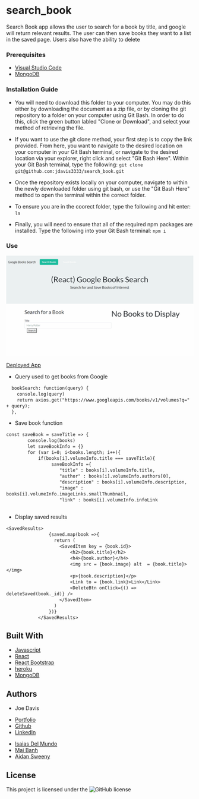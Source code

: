 # search_book

Search Book app allows the user to search for a book by title, and google will return relevant results. The user can then save books they want to a list in the saved page.  Users also have the ability to delete 

### Prerequisites

* [Visual Studio Code](https://code.visualstudio.com/)
* [MongoDB](https://www.mongodb.com/)


### Installation Guide

* You will need to download this folder to your computer. You may do this either by downloading the document as a zip file, or by cloning the git repository to a folder on your computer using Git Bash. In order to do this, click the green button labled "Clone or Download", and select your method of retrieving the file.

* If you want to use the git clone method, your first step is to copy the link provided. From here, you want to navigate to the desired location on your computer in your Git Bash terminal, or navigate to the desired location via your explorer, right click and select "Git Bash Here". Within your Git Bash terminal, type the following: `git clone git@github.com:jdavis3333/search_book.git`

* Once the repository exists locally on your computer, navigate to within the newly downloaded folder using git bash, or use the "Git Bash Here" method to open the terminal within the correct folder.

* To ensure you are in the coorect folder, type the following and hit enter: `ls`

* Finally, you will need to ensure that all of the required npm packages are installed. Type the following into your Git Bash terminal: `npm i`

### Use

![GIF](search_book.gif)

[Deployed App](https://react-search-book.herokuapp.com/)

* Query used to get books from Google
```
  bookSearch: function(query) {
    console.log(query)
    return axios.get("https://www.googleapis.com/books/v1/volumes?q=" + query);
  },

```      
* Save book function
```
const saveBook = saveTitle => {
        console.log(books)
        let saveBookInfo = {}
        for (var i=0; i<books.length; i++){
            if(books[i].volumeInfo.title === saveTitle){
                 saveBookInfo ={
                    "title" : books[i].volumeInfo.title,
                    "author" : books[i].volumeInfo.authors[0],
                    "description" : books[i].volumeInfo.description,
                    "image" : books[i].volumeInfo.imageLinks.smallThumbnail,
                    "link" : books[i].volumeInfo.infoLink


```
* Display saved results
```
<SavedResults>
                {saved.map(book =>{
                  return (
                    <SavedItem key = {book.id}>
                        <h2>{book.title}</h2>
                        <h4>{book.author}</h4>
                        <img src = {book.image} alt  = {book.title}></img>
                        <p>{book.description}</p>
                        <Link to = {book.link}>Link</Link>
                        <DeleteBtn onClick={() => deleteSaved(book._id)} />
                    </SavedItem>
                  )
                })}
            </SavedResults>
```
## Built With

* [Javascript](https://developer.mozilla.org/en-US/docs/Web/JavaScript)
* [React](https://reactjs.org/)
* [React Bootstrap](https://react-bootstrap.github.io/)
* [heroku](https://www.heroku.com/)
* [MongoDB](https://www.mongodb.com/)


## Authors

* Joe Davis 
- [Portfolio](https://gentle-bayou-48835.herokuapp.com/)
- [Github](https://github.com/jdavis3333)
- [LinkedIn](https://www.linkedin.com/in/joe-davis-a8380232/)

* [Isaias Del Mundo](https://github.com/idelmundo)
* [Mai Banh](https://github.com/mtbanh)
* [Aidan Sweeny](https://github.com/AidanSweeny)

## License

This project is licensed under the ![GitHub license](https://img.shields.io/badge/license-MIT-blue.svg)

